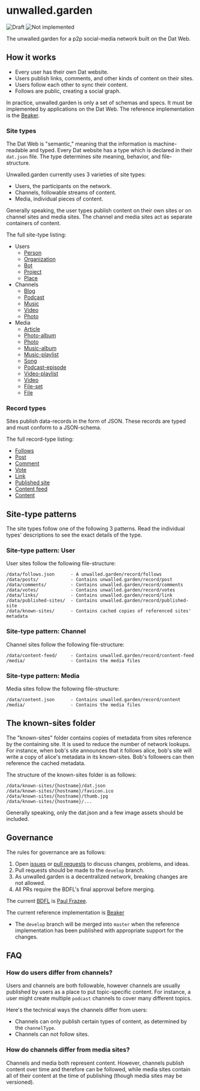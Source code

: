 # unwalled.garden

![Draft](https://img.shields.io/badge/Draft-In%20progress-yellow.svg) ![Not implemented](https://img.shields.io/badge/Status-Not%20implemented-red.svg)

The unwalled.garden for a p2p social-media network built on the Dat Web.

## How it works

 - Every user has their own Dat website.
 - Users publish links, comments, and other kinds of content on their sites.
 - Users follow each other to sync their content.
 - Follows are public, creating a social graph.

In practice, unwalled.garden is only a set of schemas and specs. It must be implemented by applications on the Dat Web. The reference implementation is the [Beaker](https://github.com/beakerbrowser/beaker).

### Site types

The Dat Web is "semantic," meaning that the information is machine-readable and typed. Every Dat website has a type which is declared in their `dat.json` file. The type determines site meaning, behavior, and file-structure.

Unwalled.garden currently uses 3 varieties of site types:

 - Users, the participants on the network.
 - Channels, followable streams of content.
 - Media, individual pieces of content.

Generally speaking, the user types publish content on their own sites or on channel sites and media sites. The channel and media sites act as separate containers of content.

The full site-type listing:

 - Users
   - [Person](./person.md)
   - [Organization](./organization.md)
   - [Bot](./bot.md)
   - [Project](./project.md)
   - [Place](./place.md)
 - Channels
   - [Blog](./channel/blog.md)
   - [Podcast](./channel/podcast.md)
   - [Music](./channel/music.md)
   - [Video](./channel/video.md)
   - [Photo](./channel/photo.md)
 - Media
   - [Article](./media/article.md)
   - [Photo-album](./media/photo-album.md)
   - [Photo](./media/photo.md)
   - [Music-album](./media/music-album.md)
   - [Music-playlist](./media/music-playlist.md)
   - [Song](./media/song.md)
   - [Podcast-episode](./media/podcast-episode.md)
   - [Video-playlist](./media/video-playlist.md)
   - [Video](./media/video.md)
   - [File-set](./media/file-set.md)
   - [File](./media/file.md)

### Record types

Sites publish data-records in the form of JSON. These records are typed and must conform to a JSON-schema.

The full record-type listing:

 - [Follows](./record/follows.md)
 - [Post](./record/post.md)
 - [Comment](./record/comment.md)
 - [Vote](./record/vote.md)
 - [Link](./record/link.md)
 - [Published site](./record/published-site.md)
 - [Content feed](./record/content-feed.md)
 - [Content](./record/content.md)

## Site-type patterns

The site types follow one of the following 3 patterns. Read the individual types' descriptions to see the exact details of the type.

### Site-type pattern: User

User sites follow the following file-structure:

```
/data/follows.json      - A unwalled.garden/record/follows
/data/posts/            - Contains unwalled.garden/record/post
/data/comments/         - Contains unwalled.garden/record/comments
/data/votes/            - Contains unwalled.garden/record/votes
/data/links/            - Contains unwalled.garden/record/link
/data/published-sites/  - Contains unwalled.garden/record/published-site
/data/known-sites/      - Contains cached copies of referenced sites' metadata
```

### Site-type pattern: Channel

Channel sites follow the following file-structure:

```
/data/content-feed/     - Contains unwalled.garden/record/content-feed
/media/                 - Contains the media files
```

### Site-type pattern: Media

Media sites follow the following file-structure:

```
/data/content.json      - Contains unwalled.garden/record/content
/media/                 - Contains the media files
```

## The known-sites folder

The "known-sites" folder contains copies of metadata from sites reference by the containing site. It is used to reduce the number of network lookups. For instance, when bob's site announces that it follows alice, bob's site will write a copy of alice's metadata in its known-sites. Bob's followers can then reference the cached metadata.

The structure of the known-sites folder is as follows:

```
/data/known-sites/{hostname}/dat.json
/data/known-sites/{hostname}/favicon.ico
/data/known-sites/{hostname}/thumb.jpg
/data/known-sites/{hostname}/...
```

Generally speaking, only the dat.json and a few image assets should be included.

## Governance

The rules for governance are as follows:

 1. Open [issues](/issues) or [pull requests](/pulls) to discuss changes, problems, and ideas.
 2. Pull requests should be made to the `develop` branch.
 3. As unwalled.garden is a decentralized network, breaking changes are not allowed.
 4. All PRs require the BDFL's final approval before merging.

The current [BDFL](https://en.wikipedia.org/wiki/Benevolent_dictator_for_life) is [Paul Frazee](https://github.com/pfrazee).

The current reference implementation is [Beaker](https://github.com/beakerbrowser/beaker)
   - The `develop` branch will be merged into `master` when the reference implementation has been published with appropriate support for the changes.

## FAQ

### How do users differ from channels?

Users and channels are both followable, however channels are usually published by users as a place to put topic-specific content. For instance, a user might create multiple `podcast` channels to cover many different topics.

Here's the technical ways the channels differ from users:

 - Channels can only publish certain types of content, as determined by the `channelType`. 
 - Channels can not follow sites.

### How do channels differ from media sites?

Channels and media both represent content. However, channels publish content over time and therefore can be followed, while media sites contain all of their content at the time of publishing (though media sites may be versioned).